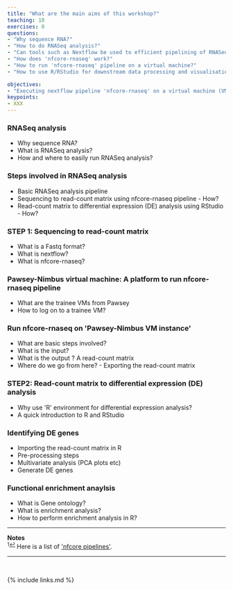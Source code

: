 ```yaml
---
title: "What are the main aims of this workshop?"
teaching: 10
exercises: 0
questions:
- "Why sequence RNA?"
- "How to do RNASeq analysis?"
- "Can tools such as Nextflow be used to efficient pipelining of RNASeq analysis ?"
- "How does 'nfcore-rnaseq' work?"
- "How to run 'nfcore-rnaseq' pipeline on a virtual machine?"
- "How to use R/RStudio for downstream data processing and visualisation?" 

objectives:
- "Executing nextflow pipeline 'nfcore-rnaseq' on a virtual machine (VM) instance"
keypoints:
- XXX
---
```


### RNASeq analysis
- Why sequence RNA?
- What is RNASeq analysis?
- How and where to easily run RNASeq analysis?

### Steps involved in RNASeq analysis
- Basic RNASeq analysis pipeline 
- Sequencing to read-count matrix using nfcore-rnaseq pipeline - How? 
- Read-count matrix to differential expression (DE) analysis using RStudio - How?

### STEP 1: Sequencing to read-count matrix
- What is a Fastq format?
- What is nextflow?
- What is nfcore-rnaseq?

### Pawsey-Nimbus virtual machine: A platform to run nfcore-rnaseq pipeline 
- What are the trainee VMs from Pawsey
- How to log on to a trainee VM?
 
### Run nfcore-rnaseq on 'Pawsey-Nimbus VM instance'
- What are basic steps involved?
- What is the input?
- What is the output ? A read-count matrix
- Where do we go from here? - Exporting the read-count matrix

### STEP2: Read-count matrix to differential expression (DE) analysis
- Why use 'R'  environment for differential expression analysis?
- A quick introduction to R and RStudio

### Identifying DE genes
- Importing the read-count matrix in R
- Pre-processing steps
- Multivariate analysis (PCA plots etc)
- Generate DE genes

### Functional enrichment anaylsis
- What is Gene ontology?
- What is enrichment analysis?
- How to perform enrichment analysis in R? 

___
**Notes**   
<sup id="f1">1[↩](#a1)</sup> Here is a list of ['nfcore pipelines'](https://nf-co.re/pipelines/).

___
<br>



{% include links.md %}
